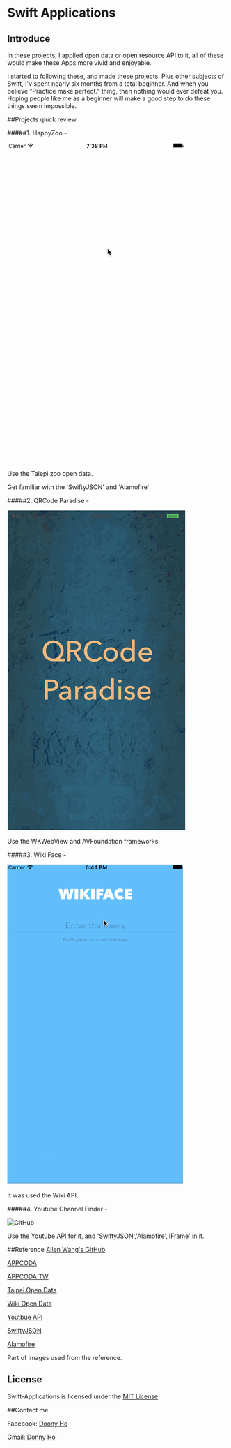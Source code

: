 Swift Applications
===================
## Introduce
In these projects, I applied open data or open resource API to it, all of these would make these Apps more vivid and enjoyable.

I started to following these, and made these projects. Plus other subjects of Swift, I'v spent nearly six months from a total beginner. And when you believe "Practice make perfect." thing, then nothing would ever defeat you. Hoping people like me as a beginner will make a good step to do these things seem impossible.

##Projects qiuck review

#####1. HappyZoo -

![GitHub](https://github.com/Donny8028/Swift-Applications/blob/master/HappyZoo/HappyZoo.gif?raw=true)

Use the Taiepi zoo open data.

Get familiar with the 'SwiftyJSON' and 'Alamofire'

#####2. QRCode Paradise -

![GitHub](https://github.com/Donny8028/Swift-Applications/blob/master/QRCodeParadise/QRCode.gif?raw=true)

Use the WKWebView and AVFoundation frameworks.

#####3. Wiki Face - 

![GitHub](https://github.com/Donny8028/Swift-Applications/blob/master/WikiFace/WikFace.gif?raw=true)

It was used the Wiki API.

#####4. Youtube Channel Finder -

![GitHub](https://github.com/Donny8028/Swift-Applications/blob/master/YoutubeChannelFinder/YoutubeFinder.gif?raw=true)

Use the Youtube API for it, and 'SwiftyJSON','Alamofire','IFrame' in it.


##Reference
[Allen Wang's GitHub](https://github.com/allenwong/30DaysofSwift)

[APPCODA](http://www.appcoda.com)

[APPCODA TW](http://www.appcoda.com.tw)

[Taipei Open Data](http://data.taipei)

[Wiki Open Data](https://www.mediawiki.org/wiki/API:Main_page)

[Youtbue API](https://developers.google.com/youtube/)

[SwiftyJSON](https://github.com/SwiftyJSON/SwiftyJSON)

[Alamofire](https://github.com/Alamofire/Alamofire)

Part of images used from the reference.
## License

Swift-Applications is licensed under the [MIT License](https://opensource.org/licenses/mit-license.php)

##Contact me

Facebook: [Doony Ho](https://www.facebook.com)

Gmail: [Donny Ho](d24659033@gmail.com)


